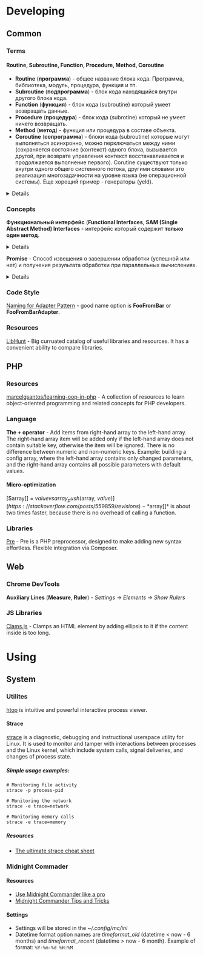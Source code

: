 # Developing
## Common

### Terms
#### Routine, Subroutine, Function, Procedure, Method, Coroutine
- **Routine** (**программа**) - общее название блока кода. Программа, библиотека, модуль, процедура, функция и тп.
- **Subroutine** (**подпрограмма**) - блок кода находящийся внутри другого блока кода.
- **Function** (**функция**) - блок кода (subroutine) который умеет возвращать данные.
- **Procedure** (**процедура**) - блок кода (subrotine) который не умеет ничего возвращать.
- **Method** (**метод**) - функция или процедура в составе объекта.
- **Coroutine** (**сопрограмма**) - блоки кода (subroutine) которые могут выполняться асинхронно, можно перключаться между ними (сохраняется состояние (контекст) одного блока, вызывается другой, при возврате управления контекст восстанавливается и продолжается выполнение первого). Corutine существуют только внутри одного общего системного потока, другими словами это реализация многозадачности на уровне языка (не операционной системы). Еще хорощий пример - генераторы (yeld).

<details>
 
 - [What is meant by routines in C++?](https://www.quora.com/What-is-meant-by-routines-in-C++)
 - [What are “routines” in programming?](https://www.quora.com/What-are-%E2%80%9Croutines%E2%80%9D-in-programming)
 - [What's the technical definition for “routine”?](https://stackoverflow.com/posts/6885971/revisions)
 - [Сопрограммы (корутины, coroutine) - что это?](https://ru.stackoverflow.com/questions/496002/%D0%A1%D0%BE%D0%BF%D1%80%D0%BE%D0%B3%D1%80%D0%B0%D0%BC%D0%BC%D1%8B-%D0%BA%D0%BE%D1%80%D1%83%D1%82%D0%B8%D0%BD%D1%8B-coroutine-%D1%87%D1%82%D0%BE-%D1%8D%D1%82%D0%BE )
 - [Coroutine, для чего они нужны?](https://toster.ru/q/405733)
</details>

### Concepts

**Функциональный интерфейс** (**Functional Interfaces**, **SAM (Single Abstract Method) Interfaces** - интерфейс который содержит **только один метод**.
<details>
 
- https://docs.oracle.com/javase/8/docs/api/java/util/function/package-summary.html
</details>

**Promise** - Cпособ извещения о завершении обработки (успешной или нет) и получения результата обработки при параллельных вычислениях.
<details>
 
```js
function computeAsync(inputData) {
  return new Promise(function (resolve, reject) {
    ... // долгие вычисления
    
    if (error) {
      // уведомляем что вычисления завершены с ошибкой
      // можем передать любые данные, которые будут переданы в failComputationCallback (смотри ниже)
      reject(errorData)
    } else {
      // уведомляем что вычисления завершены с ошибкой
      // можем передать любые данные, которые будут переданы в successComputationCallback (смотри ниже)
      resolve(data) // уведомляем что вычисления завершены успешно, можем вернуть дополнительную информацию
    }
  }
)
...
computeAsync().then(successComputationCallback, failComputationCallback)
```
- [Using_promises](https://developer.mozilla.org/en-US/docs/Web/JavaScript/Guide/Using_promises)
</details>

### Code Style

[Naming for Adapter Pattern](https://softwareengineering.stackexchange.com/questions/361777/how-to-name-different-components-in-adapter-pattern) - good name option is **FooFromBar** or **FooFromBarAdapter**.  

### Resources
[LibHunt](https://www.libhunt.com/) - Big curruated catalog of useful libraries and resources. It has a convenient ability to compare libraries.

## PHP
### Resources
[marcelgsantos/learning-oop-in-php](https://github.com/marcelgsantos/learning-oop-in-php) - A collection of resources to learn object-oriented programming and related concepts for PHP developers.

### Language
**The + operator** - Add items from right-hand array to the left-hand array. The right-hand array item will be added only if the left-hand array does not contain suitable key, otherwise the item will be ignored. There is no difference between numeric and non-numeric keys.
Example: building a config array, where the left-hand array contains only changed parameters, and the right-hand array contains all possible parameters with default values.

#### Micro-optimization
[$array[] = $value vs array_push($array, $value)](https://stackoverflow.com/posts/559859/revisions) - *$array[]* is about two times faster, because there is no overhead of calling a function.


### Libraries
[Pre](https://preprocess.io/) - Pre is a PHP preprocessor, designed to make adding new syntax effortless. Flexible integration via Composer.



## Web
### Chrome DevTools
**Auxiliary Lines** (**Measure**, **Ruler**) - *Settings -> Elements -> Show Rulers*

### JS Libraries
[Clams.js](https://github.com/josephschmitt/Clamp.js) - Clamps an HTML element by adding ellipsis to it if the content inside is too long.

# Using
## System
### Utilites
[htop](https://www.systutorials.com/docs/linux/man/1-htop/) is intuitive and powerful interactive process viewer.

#### Strace
[strace](https://strace.io/) is a diagnostic, debugging and instructional userspace utility for Linux. It is used to monitor and tamper with interactions between processes and the Linux kernel, which include system calls, signal deliveries, and changes of process state.

##### Simple usage examples:
```
# Monitoring file activity
strace -p process-pid

# Monitoring the network
strace -e trace=network

# Monitoring memory calls
strace -e trace=memory
```

##### Resources
- [The ultimate strace cheat sheet](https://linux-audit.com/the-ultimate-strace-cheat-sheet/)

### Midnight Commader
#### Resources
- [Use Midnight Commander like a pro](http://klimer.eu/2015/05/01/use-midnight-commander-like-a-pro/)
- [Midnight Commander Tips and Tricks](http://www.softpanorama.org/OFM/MC/mc_tips.shtml)

#### Settings
- Settings will be stored in the *~/.config/mc/ini*
- Datetime format option names are *timeformat_old* (datetime < now - 6 months) and *timeformat_recent* (datetime > now - 6 month). Example of format: `%Y-%m-%d %H:%M`

